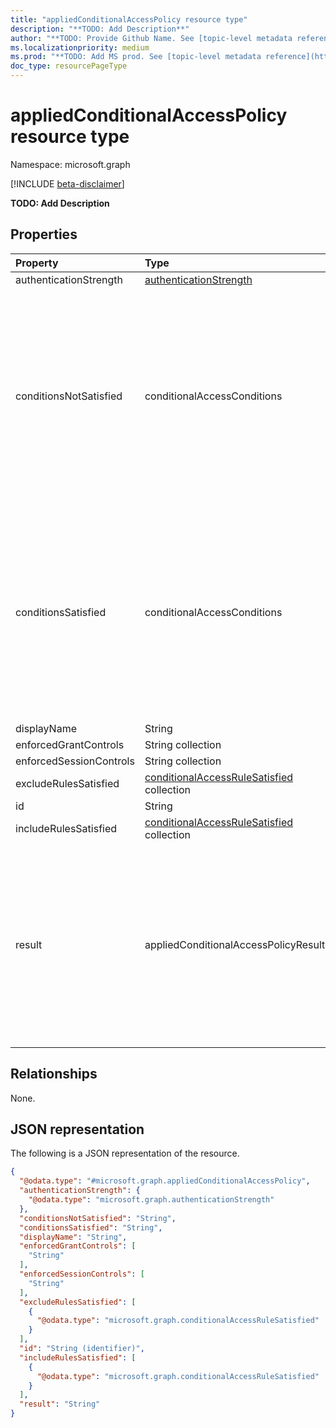 ```yaml
---
title: "appliedConditionalAccessPolicy resource type"
description: "**TODO: Add Description**"
author: "**TODO: Provide Github Name. See [topic-level metadata reference](https://msgo.azurewebsites.net/add/document/guidelines/metadata.html#topic-level-metadata)**"
ms.localizationpriority: medium
ms.prod: "**TODO: Add MS prod. See [topic-level metadata reference](https://msgo.azurewebsites.net/add/document/guidelines/metadata.html#topic-level-metadata)**"
doc_type: resourcePageType
---
```


# appliedConditionalAccessPolicy resource type

Namespace: microsoft.graph

[!INCLUDE [beta-disclaimer](../../includes/beta-disclaimer.md)]

**TODO: Add Description**

## Properties
|Property|Type|Description|
|:---|:---|:---|
|authenticationStrength|[authenticationStrength](../resources/authenticationstrength.md)|**TODO: Add Description**|
|conditionsNotSatisfied|conditionalAccessConditions|**TODO: Add Description**. The possible values are: `none`, `application`, `users`, `devicePlatform`, `location`, `clientType`, `signInRisk`, `userRisk`, `time`, `deviceState`, `client`, `ipAddressSeenByAzureAD`, `ipAddressSeenByResourceProvider`, `unknownFutureValue`, `servicePrincipals`, `servicePrincipalRisk`. Note that you must use the `Prefer: include - unknown -enum-members` request header to get the following value(s) in this [evolvable enum](/graph/best-practices-concept#handling-future-members-in-evolvable-enumerations): `servicePrincipals` , `servicePrincipalRisk`.|
|conditionsSatisfied|conditionalAccessConditions|**TODO: Add Description**. The possible values are: `none`, `application`, `users`, `devicePlatform`, `location`, `clientType`, `signInRisk`, `userRisk`, `time`, `deviceState`, `client`, `ipAddressSeenByAzureAD`, `ipAddressSeenByResourceProvider`, `unknownFutureValue`, `servicePrincipals`, `servicePrincipalRisk`. Note that you must use the `Prefer: include - unknown -enum-members` request header to get the following value(s) in this [evolvable enum](/graph/best-practices-concept#handling-future-members-in-evolvable-enumerations): `servicePrincipals` , `servicePrincipalRisk`.|
|displayName|String|**TODO: Add Description**|
|enforcedGrantControls|String collection|**TODO: Add Description**|
|enforcedSessionControls|String collection|**TODO: Add Description**|
|excludeRulesSatisfied|[conditionalAccessRuleSatisfied](../resources/conditionalaccessrulesatisfied.md) collection|**TODO: Add Description**|
|id|String|**TODO: Add Description**|
|includeRulesSatisfied|[conditionalAccessRuleSatisfied](../resources/conditionalaccessrulesatisfied.md) collection|**TODO: Add Description**|
|result|appliedConditionalAccessPolicyResult|**TODO: Add Description**. The possible values are: `success`, `failure`, `notApplied`, `notEnabled`, `unknown`, `unknownFutureValue`, `reportOnlySuccess`, `reportOnlyFailure`, `reportOnlyNotApplied`, `reportOnlyInterrupted`. Note that you must use the `Prefer: include - unknown -enum-members` request header to get the following value(s) in this [evolvable enum](/graph/best-practices-concept#handling-future-members-in-evolvable-enumerations): `reportOnlySuccess` , `reportOnlyFailure` , `reportOnlyNotApplied` , `reportOnlyInterrupted`.|

## Relationships
None.

## JSON representation
The following is a JSON representation of the resource.
<!-- {
  "blockType": "resource",
  "@odata.type": "microsoft.graph.appliedConditionalAccessPolicy"
}
-->
``` json
{
  "@odata.type": "#microsoft.graph.appliedConditionalAccessPolicy",
  "authenticationStrength": {
    "@odata.type": "microsoft.graph.authenticationStrength"
  },
  "conditionsNotSatisfied": "String",
  "conditionsSatisfied": "String",
  "displayName": "String",
  "enforcedGrantControls": [
    "String"
  ],
  "enforcedSessionControls": [
    "String"
  ],
  "excludeRulesSatisfied": [
    {
      "@odata.type": "microsoft.graph.conditionalAccessRuleSatisfied"
    }
  ],
  "id": "String (identifier)",
  "includeRulesSatisfied": [
    {
      "@odata.type": "microsoft.graph.conditionalAccessRuleSatisfied"
    }
  ],
  "result": "String"
}
```


